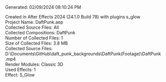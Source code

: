 Generated: 02/09/2024 08:10:24 PM

Created in After Effects 2024 (24.1.0 Build 78) with plugins s_glow  
Project Name: DaftPunk.aep  
Collected Source Files: All  
Collected Compositions: DaftPunk  
Number of Collected Files: 1  
Size of Collected Files: 3.8 MB  
Collected Source Files:  
D:\Documents\GitHub\daft_punk_backgrounds\DaftPunk(Footage)\DaftPunk.mp4  
Render Modules: Classic 3D  
Used Effects: 1  
Effect: S_Glow